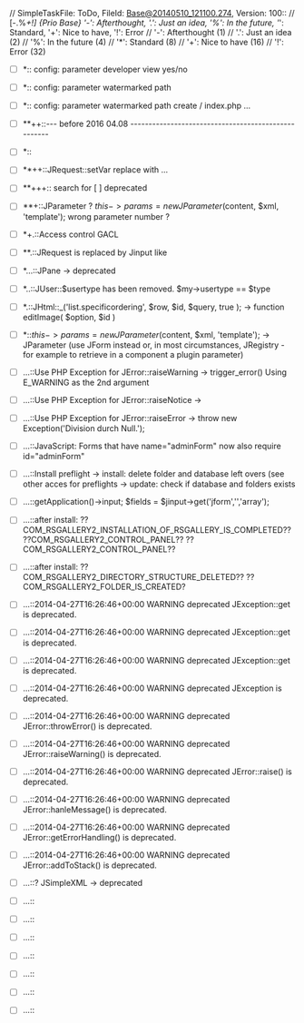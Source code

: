 // SimpleTaskFile: ToDo, FileId: Base@20140510_121100.274, Version: 100::
// [-.%*+!] {Prio Base}  '-':  Afterthought, '.':  Just an idea, '%':  In the future, '*':  Standard, '+':  Nice to have, '!':  Error
//   '-': Afterthought (1)
//   '.': Just an idea (2)
//   '%': In the future (4)
//   '*': Standard (8)
//   '+': Nice to have (16)
//   '!': Error (32)

- [ ] *:: config: parameter developer view yes/no
- [ ] *:: config: parameter watermarked path
- [ ] *:: config: parameter watermarked path create / index.php ...

- [ ] **++::--- before 2016 04.08 ----------------------------------------------------
- [ ] *::
- [ ] **++::JRequest::setVar replace with ...
- [ ] **+++:: search for [ ] deprecated
- [ ] **+::JParameter ? $this->params = new JParameter($content, $xml, 'template'); wrong parameter number ?
- [ ] *+.::Access control GACL
- [ ] **.::JRequest is replaced by Jinput like
- [ ] *...::JPane -> deprecated
- [ ] *..::JUser::$usertype has been removed. $my->usertype == $type
- [ ] *.::JHtml::_('list.specificordering', $row, $id, $query, true ); -> function editImage( $option, $id )
- [ ] *::$this->params = new JParameter($content, $xml, 'template'); -> JParameter (use JForm instead or, in most circumstances, JRegistry - for example to retrieve in a component a plugin parameter)
- [ ] ...::Use PHP Exception for JError::raiseWarning -> trigger_error() Using E_WARNING as the 2nd argument
- [ ] ...::Use PHP Exception for JError::raiseNotice ->
- [ ] ...::Use PHP Exception for JError::raiseError -> throw new Exception('Division durch Null.');
- [ ] ...::JavaScript: Forms that have name="adminForm" now also require id="adminForm"
- [ ] ...::Install preflight
-> install: delete folder and database left overs (see other acces for preflights
-> update: check if database and folders exists
- [ ] ...::getApplication()->input;
$fields = $jinput->get('jform','','array');
- [ ] ...::after install: ??COM_RSGALLERY2_INSTALLATION_OF_RSGALLERY_IS_COMPLETED??
??COM_RSGALLERY2_CONTROL_PANEL??
??COM_RSGALLERY2_CONTROL_PANEL??
- [ ] ...::after install: ??COM_RSGALLERY2_DIRECTORY_STRUCTURE_DELETED??
??COM_RSGALLERY2_FOLDER_IS_CREATED?
- [ ] ...::2014-04-27T16:26:46+00:00  WARNING deprecated  JException::get is deprecated.
- [ ] ...::2014-04-27T16:26:46+00:00  WARNING deprecated  JException::get is deprecated.
- [ ] ...::2014-04-27T16:26:46+00:00  WARNING deprecated  JException::get is deprecated.
- [ ] ...::2014-04-27T16:26:46+00:00  WARNING deprecated  JException is deprecated.
- [ ] ...::2014-04-27T16:26:46+00:00  WARNING deprecated  JError::throwError() is deprecated.
- [ ] ...::2014-04-27T16:26:46+00:00  WARNING deprecated  JError::raiseWarning() is deprecated.
- [ ] ...::2014-04-27T16:26:46+00:00  WARNING deprecated  JError::raise() is deprecated.
- [ ] ...::2014-04-27T16:26:46+00:00  WARNING deprecated  JError::hanleMessage() is deprecated.
- [ ] ...::2014-04-27T16:26:46+00:00  WARNING deprecated  JError::getErrorHandling() is deprecated.
- [ ] ...::2014-04-27T16:26:46+00:00  WARNING deprecated  JError::addToStack() is deprecated.
- [ ] ...::? JSimpleXML -> deprecated
- [ ] ...::
- [ ] ...::
- [ ] ...::
- [ ] ...::
- [ ] ...::
- [ ] ...::
- [ ] ...::
